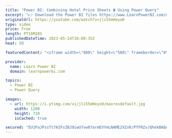 ```yaml
---
title: "Power BI: Combining Hotel Price Sheets 💲 Using Power Query"
excerpt: "👉 Download the Power BI files https://www.LearnPowerBI.com/download 👉 Ask Power BI Questions: https://www.LearnPowerBI.com/question 👉 Get Power BI Training: https://www.LearnPowerBI.com/training 👉 Get Power Advance BI Training: https://www.LearnPowerBI.com/advance  ================================"
originalUrl: https://youtube.com/watch?v=jli55mHeyo0
type: video
price: Free
length: PT16M20S
publishedDateTime: 2023-05-24T16:00:35Z
heat: 50

featuredContent: "<iframe width=\"800\" height=\"500\" frameborder=\"0\" src=\"https://www.youtube.com/embed/jli55mHeyo0\" allow=\"accelerometer; autoplay; encrypted-media; gyroscope; picture-in-picture\" allowfullscreen></iframe>"

provider:
  name: Learn Power BI
  domain: learnpowerbi.com

topics:
  - Power BI
  - Power Query

images:
  - url: https://i.ytimg.com/vi/jli55mHeyo0/maxresdefault.jpg
    width: 1280
    height: 720
    isCached: true

secured: "EU1PaJPssTt7AIFsIBJ9iwU7vw87armEVYmLNAME2XZvR/PfFRZv/QhekBAQAbx2IslczPFe33hbRPFsEhvQ6CckBM21OZi7ystwgT4u2mrU0DM6u3/Q6kmpDbNhharT/+GMupZFz1jVY+SJAvHIGGjjURuJdo/oS32DZoNq5njrsBhOMeTGw7cVutJQxmidqhpniMknnpsopiHQGhbcBF2YVPgNoWVmPcu2enKFErVgkMRbSQDK3iAPgbh5T2tSjmFybftSkkUpLre3mJBfZSQjuFgpxjm5hHpPNExlRaCcbf04+X8HvVSJyc7l7k93WbUIXnr2Msr/Jfy1dUlZnWwqu8IFUlEzpO0fHCpd86oZEmeyLjlAJVWKAlGFuEXsQZDsN+or2utm04qCrBrrAjY/9oJkf0l/uF9u43A4BAg=;MJubO8y7m2UUfEnjgP6n/A=="
---
```


